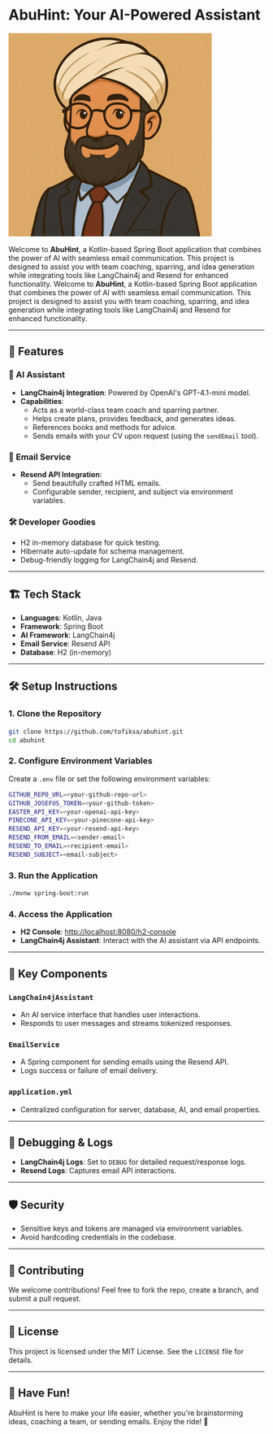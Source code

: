 # AbuHint: Your AI-Powered Assistant

<img src="assets/Abu-hint-coach.png" alt="AbuHint Logo" width="400" />

Welcome to **AbuHint**, a Kotlin-based Spring Boot application that combines the power of AI with seamless email communication. This project is designed to assist you with team coaching, sparring, and idea generation while integrating tools like LangChain4j and Resend for enhanced functionality.
Welcome to **AbuHint**, a Kotlin-based Spring Boot application that combines the power of AI with seamless email communication. This project is designed to assist you with team coaching, sparring, and idea generation while integrating tools like LangChain4j and Resend for enhanced functionality.

---

## 🚀 Features

### 🤖 AI Assistant
- **LangChain4j Integration**: Powered by OpenAI's GPT-4.1-mini model.
- **Capabilities**:
    - Acts as a world-class team coach and sparring partner.
    - Helps create plans, provides feedback, and generates ideas.
    - References books and methods for advice.
    - Sends emails with your CV upon request (using the `sendEmail` tool).

### 📧 Email Service
- **Resend API Integration**:
    - Send beautifully crafted HTML emails.
    - Configurable sender, recipient, and subject via environment variables.

### 🛠️ Developer Goodies
- H2 in-memory database for quick testing.
- Hibernate auto-update for schema management.
- Debug-friendly logging for LangChain4j and Resend.

---

## 🏗️ Tech Stack

- **Languages**: Kotlin, Java
- **Framework**: Spring Boot
- **AI Framework**: LangChain4j
- **Email Service**: Resend API
- **Database**: H2 (in-memory)

---

## 🛠️ Setup Instructions

### 1. Clone the Repository
```bash
git clone https://github.com/tofiksa/abuhint.git
cd abuhint
```

### 2. Configure Environment Variables
Create a `.env` file or set the following environment variables:
```bash
GITHUB_REPO_URL=<your-github-repo-url>
GITHUB_JOSEFUS_TOKEN=<your-github-token>
EASTER_API_KEY=<your-openai-api-key>
PINECONE_API_KEY=<your-pinecone-api-key>
RESEND_API_KEY=<your-resend-api-key>
RESEND_FROM_EMAIL=<sender-email>
RESEND_TO_EMAIL=<recipient-email>
RESEND_SUBJECT=<email-subject>
```

### 3. Run the Application
```bash
./mvnw spring-boot:run
```

### 4. Access the Application
- **H2 Console**: [http://localhost:8080/h2-console](http://localhost:8080/h2-console)
- **LangChain4j Assistant**: Interact with the AI assistant via API endpoints.

---

## 🧩 Key Components

### `LangChain4jAssistant`
- An AI service interface that handles user interactions.
- Responds to user messages and streams tokenized responses.

### `EmailService`
- A Spring component for sending emails using the Resend API.
- Logs success or failure of email delivery.

### `application.yml`
- Centralized configuration for server, database, AI, and email properties.

---

## 🐛 Debugging & Logs
- **LangChain4j Logs**: Set to `DEBUG` for detailed request/response logs.
- **Resend Logs**: Captures email API interactions.

---

## 🛡️ Security
- Sensitive keys and tokens are managed via environment variables.
- Avoid hardcoding credentials in the codebase.

---

## 🤝 Contributing
We welcome contributions! Feel free to fork the repo, create a branch, and submit a pull request.

---

## 📜 License
This project is licensed under the MIT License. See the `LICENSE` file for details.

---

## 🎉 Have Fun!
AbuHint is here to make your life easier, whether you're brainstorming ideas, coaching a team, or sending emails. Enjoy the ride! 🚀
